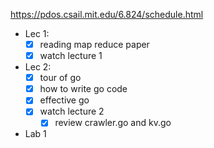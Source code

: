 https://pdos.csail.mit.edu/6.824/schedule.html

- Lec 1:
	- [x] reading map reduce paper
	- [x] watch lecture 1
- Lec 2:
	- [x] tour of go
	- [x] how to write go code 
	- [x] effective go
	- [x] watch lecture 2
		- [x] review crawler.go and kv.go
- Lab 1

